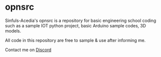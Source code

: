 # opnsrc
Sinfuls-Acedia's opnsrc is a repository for basic engineering school coding such as a sample IOT python project, basic Arduino sample codes, 3D models.

All code in this repository are free to sample & use after informing me.

Contact me on [Discord](https://discordapp.com/users/524550742888022047)
